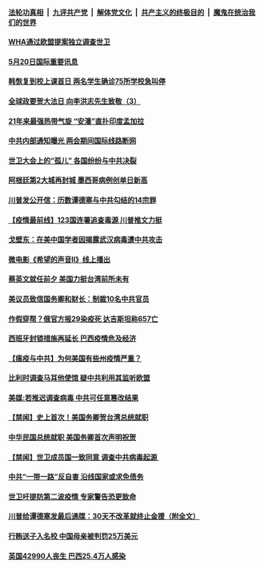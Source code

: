 ####  [法轮功真相](../../../../basic/blob/master/README.md?t=05202101) &nbsp;|&nbsp; [九评共产党](../../../../9ping.md/blob/master/README.md?t=05202101) &nbsp;|&nbsp; [解体党文化](../../../../jtdwh.md/blob/master/README.md?t=05202101)  &nbsp;|&nbsp; [共产主义的终极目的](../../../../gczydzjmd.md/blob/master/README.md?t=05202101) &nbsp;|&nbsp; [魔鬼在统治我们的世界](../../../../mgztzwmdsj.md/blob/master/README.md?t=05202101) 


#### [WHA通过欧盟提案独立调查世卫](../pages/prog202/a102851713.md?t=05202101) 

#### [5月20日国际重要讯息](../pages/prog202/a102851701.md?t=05202101) 

#### [韩恢复到校上课首日 两名学生确诊75所学校急叫停](../pages/prog202/a102851630.md?t=05202101) 

#### [全球政要贺大法日 向李洪志先生致敬（3）](../pages/prog202/a102851540.md?t=05202101) 

#### [21年来最强热带气旋 “安潘”直扑印度孟加拉](../pages/prog202/a102851362.md?t=05202101) 

#### [中共内部通知曝光 两会期间国际线路断网](../pages/prog202/a102851463.md?t=05202101) 

#### [世卫大会上的“孤儿” 各国纷纷与中共决裂](../pages/prog202/a102851462.md?t=05202101) 

#### [阿根廷第2大城再封城 墨西哥病例创单日新高](../pages/prog202/a102851289.md?t=05202101) 

#### [川普发公开信：历数谭德塞与中共勾结的14宗罪](../pages/prog202/a102851343.md?t=05202101) 

#### [【疫情最前线】123国连署追查毒源 川普推文力挺](../pages/prog202/a102851312.md?t=05202101) 

#### [戈壁东：在美中国学者因揭露武汉病毒遭中共攻击](../pages/prog202/a102851319.md?t=05202101) 

#### [微电影《希望的声音II》线上播出](../pages/prog202/a102851254.md?t=05202101) 

#### [蔡英文就任前夕 美国力挺台湾前所未有](../pages/prog202/a102851245.md?t=05202101) 


#### [美议员致信国务卿和财长：制裁10名中共官员](../pages/prog202/a102850888.md?t=05202101) 

#### [作假穿帮？俄官方报29染疫死 达吉斯坦称657亡](../pages/prog202/a102851032.md?t=05202101) 

#### [西班牙封锁措施再延长 巴西疫情危及经济](../pages/prog202/a102850998.md?t=05202101) 

#### [【瘟疫与中共】为何美国有些州疫情严重？](../pages/prog202/a102851147.md?t=05202101) 

#### [比利时调查马耳他使馆 疑中共利用其监听欧盟](../pages/prog202/a102851088.md?t=05202101) 

#### [美媒:若推迟调查病毒 中共可任意篡改结果](../pages/prog202/a102850929.md?t=05202101) 

#### [【禁闻】史上首次！美国务卿贺台湾总统就职](../pages/prog202/a102851069.md?t=05202101) 

#### [中华民国总统就职  美国务卿首次声明祝贺](../pages/prog202/a102851056.md?t=05202101) 

#### [【禁闻】世卫成员国一致同意 调查中共病毒起源 ](../pages/prog202/a102851018.md?t=05202101) 

#### [中共“一带一路”反自害  沿线国家或求免债务](../pages/prog202/a102851013.md?t=05202101) 

#### [世卫吁提防第二波疫情 专家警告恐更致命](../pages/prog202/a102850080.md?t=05202101) 


#### [川普给谭德塞发最后通牒：30天不改革就终止金援（附全文）](../pages/prog202/a102850854.md?t=05202101) 

#### [行贿送子入名校 中国母亲被判罚25万美元](../pages/prog202/a102850884.md?t=05202101) 

#### [英国42990人丧生 巴西25.4万人感染](../pages/prog202/a102850859.md?t=05202101) 

